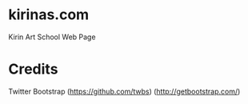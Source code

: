 kirinas.com
===========

Kirin Art School Web Page

Credits
=======

Twitter Bootstrap (https://github.com/twbs) (http://getbootstrap.com/)
